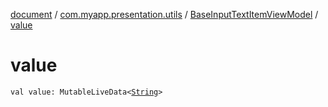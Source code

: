 [document](../../index.md) / [com.myapp.presentation.utils](../index.md) / [BaseInputTextItemViewModel](index.md) / [value](./value.md)

# value

`val value: MutableLiveData<`[`String`](https://kotlinlang.org/api/latest/jvm/stdlib/kotlin/-string/index.html)`>`